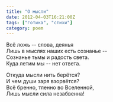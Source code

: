 ```yaml
---
title: "О мысли"
date: 2012-04-03T16:21:00Z
tags: ["готика", "стихи"]
category: poem
---
```


Всё ложь -- слова, деянья  
Лишь в мыслях наших есть сознанье --  
Сознанье тьмы и радость света.  
Куда летим мы -- нет ответа.

Откуда мысли нить берётся?  
И чем души заря взорвётся?  
Всё бренно, тленно во Вселенной,  
Лишь мысли сила незабвенна!  

